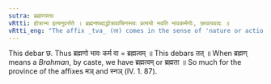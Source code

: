 ```yaml
---
sutra: ब्रह्मणस्त्वः
vRtti: होत्राभ्य इत्यनुवर्त्तते । ब्रह्मन्शब्दाद्धोत्रावाचिनस्त्वः प्रत्ययो भवति भावकर्मणोः, छत्वापवादः ॥
vRtti_eng: "The affix _tva_ (त्व) comes in the sense of 'nature or action thereof', after the word _Brahman_, denoting a kind of _Hotra_ priest."
---
```

This debar छ. Thus ब्रह्मणो भावः कर्म वा = ब्रह्मत्वम् ॥ This debars तत् ॥ When ब्रह्मण् means a _Brahman_, by caste, we have ब्रह्मत्वम् or ब्रह्मता ॥
So much for the province of the affixes मञ् and स्नञ् (IV. 1. 87).
